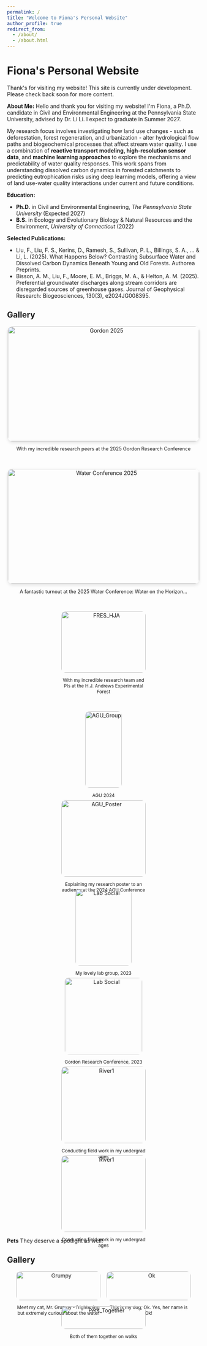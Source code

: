 ```yaml
---
permalink: /
title: "Welcome to Fiona's Personal Website"
author_profile: true
redirect_from: 
  - /about/
  - /about.html
---
```


Fiona's Personal Website
======
Thank's for visiting my website! This site is currently under development. Please check back soon for more content.

**About Me:**
Hello and thank you for visiting my website! I'm Fiona, a Ph.D. candidate in Civil and Environmental Engineering at the Pennsylvania State University, advised by Dr. Li Li. I expect to graduate in Summer 2027.

My research focus involves investigating how land use changes - such as deforestation, forest regeneration, and urbanization - alter hydrological flow paths and biogeochemical processes that affect stream water quality. I use a combination of **reactive transport modeling, high-resolution sensor data**, and **machine learning approaches** to explore the mechanisms and predictability of water quality responses. This work spans from understanding dissolved carbon dynamics in forested catchments to predicting eutrophication risks using deep learning models, offering a view of land use-water quality interactions under current and future conditions.


**Education:**
- **Ph.D.** in Civil and Environmental Engineering, *The Pennsylvania State University* (Expected 2027)
- **B.S.** in Ecology and Evolutionary Biology & Natural Resources and the Environment, *University of Connecticut* (2022)

**Selected Publications:**
- Liu, F., Liu, F. S., Kerins, D., Ramesh, S., Sullivan, P. L., Billings, S. A., ... & Li, L. (2025). What Happens Below? Contrasting Subsurface Water and Dissolved Carbon Dynamics Beneath Young and Old Forests. Authorea Preprints.
- Bisson, A. M., Liu, F., Moore, E. M., Briggs, M. A., & Helton, A. M. (2025). Preferential groundwater discharges along stream corridors are disregarded sources of greenhouse gases. Journal of Geophysical Research: Biogeosciences, 130(3), e2024JG008395.

<h2>Gallery</h2>

<div style="display: flex; flex-direction: column; align-items: center; gap: 32px;">
  
  <div style="width: 500px; text-align: center;">
    <img src="images/Gordon_2025.jpg" alt="Gordon 2025"
         style="width: 500px; height: 300px; object-fit: cover; border-radius: 12px; box-shadow: 0 4px 8px rgba(0,0,0,0.1);" />
    <p style="font-size: 0.9em;">With my incredible research peers at the 2025 Gordon Research Conference</p>
  </div>

  <div style="width: 500px; text-align: center;">
    <img src="images/WaterConference_Audience.jpg" alt="Water Conference 2025"
         style="width: 500px; height: 300px; object-fit: cover; border-radius: 12px; box-shadow: 0 4px 8px rgba(0,0,0,0.1);" />
    <p style="font-size: 0.9em;">A fantastic turnout at the 2025 Water Conference: Water on the Horizon...</p>
  </div>

  <div style="flex: 1 1 200px; max-width: 220px; text-align: center;">
    <img src="images/FRES_HJA.jpg" alt="FRES_HJA" style="width: 100%; height: 160px; object-fit: cover; border-radius: 10px;" />
    <p style="font-size: 0.85em;">With my incredible research team and PIs at the H.J. Andrews Experimental Forest</p>
  </div>

  <div style="flex: 1 1 200px; max-width: 220px; text-align: center;">
    <img src="images/AGU_Group.jpg" alt="AGU_Group" style="width: 100%; border-radius: 10px;" />
    <p style="font-size: 0.85em;">AGU 2024</p>
  </div>

  <div style="flex: 1 1 200px; max-width: 220px; text-align: center;">
    <img src="images/AGU_Poster.jpg" alt="AGU_Poster" style="width: 100%; border-radius: 10px;" />
    <p style="font-size: 0.85em;">Explaining my research poster to an audience at the 2024 AGU Conference</p>
  </div>

  <div style="flex: 1 1 200px; max-width: 220px; text-align: center;">
    <img src="images/LabSocial.jpg" alt="Lab Social" style="width: 100%; border-radius: 10px;" />
    <p style="font-size: 0.85em;">My lovely lab group, 2023</p>
  </div>

  <div style="flex: 1 1 200px; max-width: 220px; text-align: center;">
    <img src="images/Gordon_2023.jpg" alt="Lab Social" style="width: 100%; border-radius: 10px;" />
    <p style="font-size: 0.85em;">Gordon Research Conference, 2023</p>
  </div>

  <div style="flex: 1 1 200px; max-width: 220px; text-align: center;">
    <img src="images/River1.jpg" alt="River1" style="width: 100%; border-radius: 10px;" />
    <p style="font-size: 0.85em;">Conducting field work in my undergrad ages</p>
  </div>

  <div style="flex: 1 1 200px; max-width: 220px; text-align: center;">
    <img src="images/Field2.jpg" alt="River1" style="width: 100%; border-radius: 10px;" />
    <p style="font-size: 0.85em;">Conducting field work in my undergrad ages</p>
  </div>

</div>

**Pets**
They deserve a spotlight as well!

<h2>Gallery</h2>
<div style="display: flex; flex-wrap: wrap; gap: 16px; justify-content: center;">

  <div style="flex: 1 1 200px; max-width: 220px; text-align: center;">
    <img src="images/Grumpy.jpg" alt="Grumpy" style="width: 100%; border-radius: 10px;" />
    <p style="font-size: 0.85em;">Meet my cat, Mr. Grumpy - frightening but extremely curious about the water </p>
  </div>

  <div style="flex: 1 1 200px; max-width: 220px; text-align: center;">
    <img src="images/Ok.jpg" alt="Ok" style="width: 100%; border-radius: 10px;" />
    <p style="font-size: 0.85em;">This is my dog, Ok. Yes, her name is Ok! </p>
  </div>

   <div style="flex: 1 1 200px; max-width: 220px; text-align: center;">
    <img src="images/Pets_Together.jpg" alt="Pets_Together" style="width: 100%; border-radius: 10px;" />
    <p style="font-size: 0.85em;">Both of them together on walks</p>
  </div>
  
</div>
